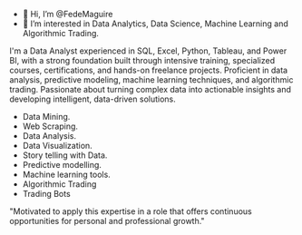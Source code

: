- 👋 Hi, I’m @FedeMaguire
- 👀 I’m interested in Data Analytics, Data Science, Machine Learning and Algorithmic Trading.

I'm a Data Analyst experienced in SQL, Excel, Python, Tableau, and Power BI, with a strong foundation built through intensive training, 
specialized courses, certifications, and hands-on freelance projects. Proficient in data analysis, predictive modeling, machine learning 
techniques, and algorithmic trading. 
Passionate about turning complex data into actionable insights and developing intelligent, data-driven solutions.

- Data Mining.
- Web Scraping.
- Data Analysis.
- Data Visualization.
- Story telling with Data.
- Predictive modelling.
- Machine learning tools.
- Algorithmic Trading
- Trading Bots

"Motivated to apply this expertise in a role that offers 
continuous opportunities for personal and professional growth."
